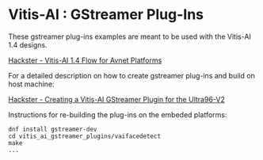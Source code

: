 # Vitis-AI : GStreamer Plug-Ins

These gstreamer plug-ins examples are meant to be used with the Vitis-AI 1.4 designs.
    
   [Hackster - Vitis-AI 1.4 Flow for Avnet Platforms](http://avnet.me/vitis-ai-1.4-project)
    
For a detailed description on how to create gstreamer plug-ins and build on host machine:

   [Hackster - Creating a Vitis-AI GStreamer Plugin for the Ultra96-V2](https://www.hackster.io/dsp2/creating-a-vitis-ai-gstreamer-plugin-for-the-ultra96-v2-616a79)
   
Instructions for re-building the plug-ins on the embeded platforms:

   ```
   dnf install gstreamer-dev
   cd vitis_ai_gstreamer_plugins/vaifacedetect
   make
   ...
   ```
